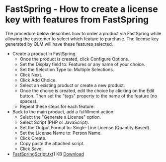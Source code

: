 # FastSpring - How to create a license key with features from FastSpring

The procedure below describes how to order a product via FastSpring while allowing the customer to select which feature to purchase. The license key generated by QLM will have these features selected.

* Create a product in FastSpring.
  * Once the product is created, click Configure Options.
  * Set the Display field to: Features or any name of your choice.
  * Set the Selection Type to: Multiple Selections.
  * Click Next.
  * Click Add Choice.
  * Select an existing product or create a new product.
  * Once the choice is created, edit the choice by clicking on the Edit button. Then set the "tags" property to the name of the feature (no spaces).
  * Repeat these steps for each feature.
* Back to the main product, add a fulfillment action:
  * Select the "Generate a License" option.
  * Select Script (PHP or JavaScript).
  * Set the Output Format to: Single-Line License (Quantity Based).
  * Set the License Name to: Person Name.
  * Click Create.
  * Copy paste the attached script.
  * Click Save.
* [FastSpringScript.txt](https://support.soraco.co/hc/en-us/article\_attachments/115010397126)1 KB [Download](https://support.soraco.co/hc/en-us/article\_attachments/115010397126)
